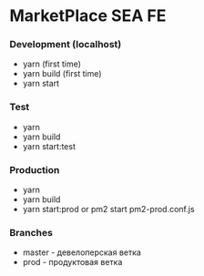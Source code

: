 ﻿# MarketPlace SEA FE #

### Development (localhost) ###

* yarn (first time)
* yarn build (first time)
* yarn start

### Test ###
* yarn
* yarn build
* yarn start:test

### Production ###
* yarn
* yarn build
* yarn start:prod or pm2 start pm2-prod.conf.js

### Branches ###
* master - девелоперская ветка
* prod - продуктовая ветка

